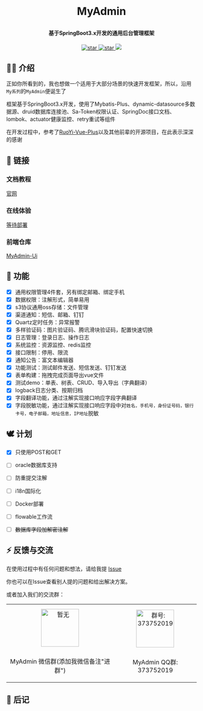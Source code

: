 <h1 align="center" style="margin: 30px 0 30px; font-weight: bold;">MyAdmin</h1>
<h4 align="center">基于SpringBoot3.x开发的通用后台管理框架</h4>
<p align="center">
<a href='https://gitee.com/daenmax/myadmin/stargazers'>
<img src='https://gitee.com/daenmax/myadmin/badge/star.svg?theme=dark' alt='star'>
</a>
<a href='https://github.com/daenmax/myadmin'>
<img src='https://img.shields.io/github/stars/daenmax/myadmin.svg?style=social&label=Stars' alt='star'>
</a>
<a href="https://gitee.com/classicChickenWings/ape-frame">
<img src="https://img.shields.io/badge/version-v1.0.0-brightgreen.svg">
</a>
</p>

## 🐻‍❄️ 介绍

正如你所看到的，我也想做一个适用于大部分场景的快速开发框架，所以，沿用`My系列`的`MyAdmin`便诞生了

框架基于SpringBoot3.x开发，使用了Mybatis-Plus、dynamic-datasource多数据源、druid数据库连接池、Sa-Token权限认证、SpringDoc接口文档、lombok、actuator健康监控、retry重试等组件

在开发过程中，参考了[RuoYi-Vue-Plus](https://gitee.com/dromara/RuoYi-Vue-Plus/)以及其他前辈的开源项目，在此表示深深的感谢

## 🦊 链接

### 文档教程

[官网](https://myadmin.daenx.cn/)

### 在线体验

[等待部署](https://myadmin.daenx.cn/)

### 前端仓库

[MyAdmin-Ui](https://gitee.com/daenmax/myadmin-ui)

## 🦄 功能

- [x] 通用权限管理4件套，另有绑定邮箱、绑定手机
- [x] 数据权限：注解形式，简单易用
- [x] s3协议通用oss存储：文件管理
- [x] 渠道通知：短信、邮箱、钉钉
- [x] Quartz定时任务：异常报警
- [x] 多样验证码：图片验证码、腾讯滑块验证码，配置快速切换
- [x] 日志管理：登录日志、操作日志
- [x] 系统监控：资源监控、redis监控
- [x] 接口限制：停用、限流
- [x] 通知公告：富文本编辑器
- [x] 功能测试：测试邮件发送、短信发送、钉钉发送
- [x] 表单构建：拖拽完成页面导出vue文件
- [x] 测试demo：单表、树表、CRUD、导入导出（字典翻译）
- [x] logback日志分类、按期归档
- [x] 字段翻译功能，通过注解实现接口响应字段字典翻译
- [x] 字段脱敏功能，通过注解实现接口响应字段中对`姓名，手机号，身份证号码，银行卡号，电子邮箱，地址信息，IP地址`脱敏

## 🕊️ 计划

- [x] 只使用POST和GET
- [ ] oracle数据库支持
- [ ] 防重提交注解
- [ ] i18n国际化
- [ ] Docker部署
- [ ] flowable工作流
- [ ] ~~数据库字段加解密注解~~


## ⚡ 反馈与交流

在使用过程中有任何问题和想法，请给我提 [Issue](https://gitee.com/daenmax/myadmin/issues)

你也可以在Issue查看别人提的问题和给出解决方案。

或者加入我们的交流群：

<table>
  <tbody>
    <tr>
      <td align="center" valign="middle">
        <img src="#" alt="暂无" class="no-zoom" style="width:100px;margin: 10px;">
        <p>MyAdmin 微信群(添加我微信备注"进群")</p>
      </td>
      <td align="center" valign="middle">
        <img src="https://myadmin.daenx.cn/img/%E9%A6%96%E9%A1%B5%E5%9B%BE%E7%89%87/qqGroup.png" alt="群号: 373752019" style="width:100px;margin: 10px;">
        <p>MyAdmin QQ群: 373752019</p>
      </td>
    </tr>
  </tbody>
</table>

## 🐽 后记

